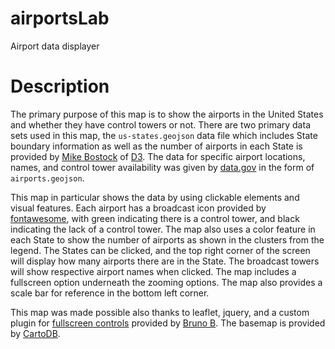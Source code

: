 # airportsLab
Airport data displayer

# Description
The primary purpose of this map is to show the airports in the United States and
whether they have control towers or not. There are two primary data sets used
in this map, the `us-states.geojson` data file which includes State boundary
information as well as the number of airports in each State is provided by
[Mike Bostock](http://bost.ocks.org/mike) of [D3](http://d3js.org/). The data
for specific airport locations, names, and control tower availability was given
by [data.gov]( https://catalog.data.gov/dataset/usgs-small-scale-dataset-airports-of-the-united-states-201207-shapefile)
in the form of `airports.geojson`.

This map in particular shows the data by
using clickable elements and visual features. Each airport has a broadcast icon
provided by [fontawesome](https://fontawesome.com/), with green indicating
there is a control tower, and black indicating the lack of a control tower. The
map also uses a color feature in each State to show the number of airports as
shown in the clusters from the legend. The States can be clicked, and the top
right corner of the screen will display how many airports there are in the
State. The broadcast towers will show respective airport names when clicked. The map includes a fullscreen option underneath the zooming options. The map also provides a scale bar for reference in the bottom left corner.

This map was made possible also thanks to leaflet, jquery, and a custom plugin
for [fullscreen controls](https://brunob.github.io/leaflet.fullscreen/) provided by [Bruno B](https://github.com/brunob/). The basemap is provided by [CartoDB](https://carto.com/).
